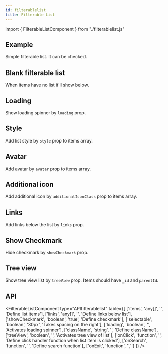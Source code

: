```yaml
---
id: filterablelist
title: Filterable List
---
```


import { FilterableListComponent } from "./filterablelist.js"

## Example

<p>Simple filterable list. It can be checked.</p>
<FilterableListComponent />

## Blank filterable list

<p>When items have no list it'll show below.</p>
<FilterableListComponent type="null"/>

## Loading

<p>Show loading spinner by <code>loading</code> prop. </p>
<FilterableListComponent type="load" bo={true} />

## Style

<p>Add list style by <code>style</code> prop to items array.</p>
<FilterableListComponent type="style"/>

## Avatar

<p>Add avatar by <code>avatar</code> prop to items array.</p>
<FilterableListComponent type="avatar"/>

## Additional icon

<p>Add additional icon by <code>additionalIconClass</code> prop to items array.</p>
<FilterableListComponent type="additionalIconClass"/>

## Links

<p>Add links below the list by <code>links</code> prop. </p>
<FilterableListComponent type="link"/>

## Show Checkmark

<p>Hide checkmark by <code>showCheckmark</code> prop. </p>
<FilterableListComponent type="check" bo={false} />


## Tree view

<p>Show tree view list by <code>treeView</code> prop. Items should have <code>_id</code> and <code>parentId</code>. </p>
<FilterableListComponent type="tree" bo={true} />

## API

<FilterableListComponent type="APIfilterablelist" table={[
  ['items', 'any[]', '', 'Define list items'],
  ['links', 'any[]', '', 'Define links below list'],
  ['showCheckmark', 'boolean', 'true', 'Define checkmark'],
  ['selectable', 'boolean', '30px', 'Takes spacing on the right'],
  ['loading', 'boolean', '', 'Activates loading spinner'],
  ['className', 'string', '', 'Define className'],
  ['treeView', 'boolean', '', 'Activates tree view of list'],
  ['onClick', 'function', '', 'Define click handler function when list item is clicked'],
  ['onSearch', 'function', '', 'Define search function'],
  ['onExit', 'function', '','']
]} />